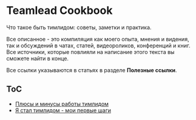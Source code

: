 # Teamlead Cookbook

Что такое быть тимлидом: советы, заметки и практика.

Все описанное - это компиляция как моего опыта, мнения и видения, так и обсуждений в чатах, статей, видеороликов, конференций и книг. Все источники, которые повлияли на написание этого текста вы сможете найти в конце.

Все ссылки указываются в статьях в разделе **Полезные ссылки**.

## ToC

* [Плюсы и минусы работы тимлидом](./teamlead_pros_cons.md)
* [Я стал тимлидом - мои первые шаги](./teamlead_first_steps.md)
